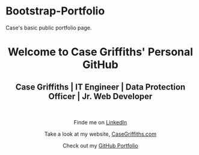 # Bootstrap-Portfolio
Case's basic public portfolio page.
<h1 align="center">Welcome to Case Griffiths' Personal GitHub</h1>
<h2 align="center">Case Griffiths | IT Engineer | Data Protection Officer | Jr. Web Developer </h2>
<br>
<p align="center">Finde me on <a href="https://www.linkedin.com/in/case-griffiths-93838426/">LinkedIn</a></p>
<p align="center">Take a look at my website, <a href="https://www.casegriffiths.com">CaseGriffiths.com</a></p>
<p align="center">Check out my <a href="https://saladshootrdlux.github.io/Bootstrap-Portfolio/">GitHub Portfolio</a></p>
<p align="center">

